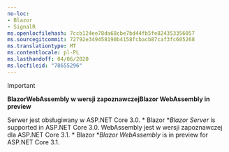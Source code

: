 ```yaml
---
no-loc:
- Blazor
- SignalR
ms.openlocfilehash: 7ccb124ee78da68cbe7bd44fb5fe824353356057
ms.sourcegitcommit: 72792e349458190b4158fcbacb87caf3fc605268
ms.translationtype: MT
ms.contentlocale: pl-PL
ms.lasthandoff: 04/06/2020
ms.locfileid: "78655296"
---
```

> [!IMPORTANT]
> <span data-ttu-id="f4986-101">**BlazorWebAssembly w wersji zapoznawczej**</span><span class="sxs-lookup"><span data-stu-id="f4986-101">**Blazor WebAssembly in preview**</span></span>
>
> <span data-ttu-id="f4986-102">Serwer jest obsługiwany w ASP.NET Core 3.0. \* Blazor \*</span><span class="sxs-lookup"><span data-stu-id="f4986-102">*Blazor Server* is supported in ASP.NET Core 3.0.</span></span> <span data-ttu-id="f4986-103">WebAssembly jest w wersji zapoznawczej dla ASP.NET Core 3.1. \* Blazor \*</span><span class="sxs-lookup"><span data-stu-id="f4986-103">*Blazor WebAssembly* is in preview for ASP.NET Core 3.1.</span></span>
